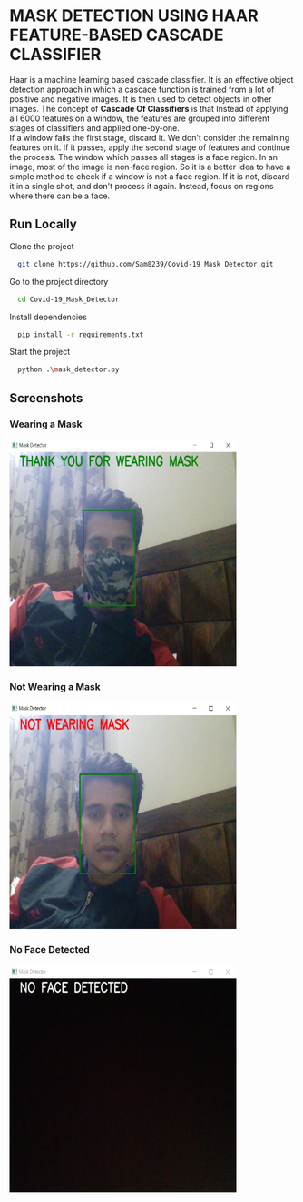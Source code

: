 
# MASK DETECTION USING HAAR FEATURE-BASED CASCADE CLASSIFIER

Haar is a machine learning based cascade classifier. 
It is an effective object detection approach in which a cascade function is trained from a lot of positive and negative images. 
It is then used to detect objects in other images. 
The concept of **Cascade Of Classifiers** is that Instead of applying all 6000 features on a window, the features are grouped into different stages of classifiers and applied one-by-one.  
If a window fails the first stage, discard it. 
We don't consider the remaining features on it. 
If it passes, apply the second stage of features and continue the process. 
The window which passes all stages is a face region.
In an image, most of the image is non-face region. 
So it is a better idea to have a simple method to check if a window is not a face region. 
If it is not, discard it in a single shot, and don't process it again. Instead, focus on regions where there can be a face.
## Run Locally

Clone the project

```bash
  git clone https://github.com/Sam8239/Covid-19_Mask_Detector.git
```

Go to the project directory

```bash
  cd Covid-19_Mask_Detector
```

Install dependencies

```bash
  pip install -r requirements.txt
```

Start the project

```bash
  python .\mask_detector.py
```


  
## Screenshots
### Wearing a Mask
<img src="./Screenshot/wearing_mask.jpg" alt="wearing_mask" height="400px" width="400px"><br>

### Not Wearing a Mask
<img src="./Screenshot/not_wearing_mask.jpg" alt="not_wearing_mask" height="400px" width="400px"><br>

### No Face Detected
<img src="./Screenshot/no_face_detected.jpg" alt="no_face_detected" height="400px" width="400px">
